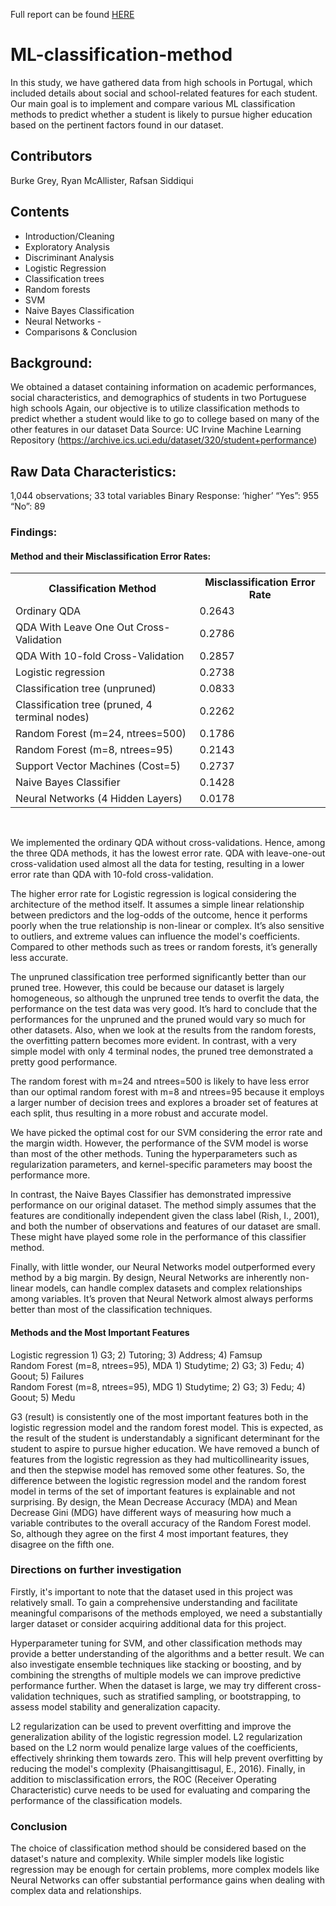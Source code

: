 Full report can be found <a href="https://drive.google.com/file/d/1eFIUoX1UZ2dowTc9dOvNWFddC-JY86Qq/view?usp=sharing" target="_blank">HERE</a> <br>

# ML-classification-method
In this study, we have gathered data from high schools in Portugal, which included details about social and school-related features for each student. Our main goal is to implement and compare various ML classification methods to predict whether a student is likely to pursue higher education based on the pertinent factors found in our dataset.  

## Contributors
Burke Grey, Ryan McAllister, Rafsan Siddiqui

## Contents
- Introduction/Cleaning 
- Exploratory Analysis
- Discriminant Analysis
- Logistic Regression
- Classification trees
- Random forests
- SVM 
- Naive Bayes Classification
- Neural Networks -
- Comparisons & Conclusion

## Background:
We obtained a dataset containing information on academic performances, social characteristics, and demographics of students in two Portuguese high schools Again, our objective is to utilize classification methods to predict whether a student would like to go to college based on many of the other features in our dataset Data Source: UC Irvine Machine Learning Repository (https://archive.ics.uci.edu/dataset/320/student+performance)

## Raw Data Characteristics:
1,044 observations; 33 total variables 
Binary Response: ‘higher’ “Yes”: 955 “No”: 89 

### Findings:
#### Method	and their Misclassification Error Rates:  <br>
<table>
  <tr>
    <th>Classification Method</th>
    <th>Misclassification Error Rate</th>
  </tr>
  <tr>
    <td>Ordinary QDA</td>
    <td>0.2643</td>
  </tr>
  <tr>
    <td>QDA With Leave One Out Cross-Validation</td>
    <td>0.2786</td>
  </tr>
    <tr>
    <td>QDA With 10-fold Cross-Validation	 </td> 
    <td>0.2857</td>
  </tr>
    <tr>
    <td>Logistic regression</td>
    <td>0.2738</td>
  </tr>
    <tr>
    <td>Classification tree (unpruned) 	</td>
    <td>0.0833</td>
  </tr>
    <tr>
    <td>Classification tree (pruned, 4 terminal nodes)	</td>
    <td>0.2262</td>
  </tr>
    <tr>
    <td>Random Forest (m=24, ntrees=500)	</td>
    <td>0.1786</td>
  </tr>
    <tr>
    <td>Random Forest (m=8, ntrees=95)	</td>
    <td>0.2143 </td>
  </tr>
    <tr>
    <td>Support Vector Machines (Cost=5) 	</td>
    <td>0.2737</td>
  </tr>
    </tr>
    <tr>
    <td>Naive Bayes Classifier	  	</td>
    <td>0.1428</td>
  </tr>
    </tr>
    <tr>
    <td>Neural Networks (4 Hidden Layers)	</td>
    <td>0.0178</td>
  </tr>
  
</table>
 		 <br>


We implemented the ordinary QDA without cross-validations. Hence, among the three QDA methods, it has the lowest error rate. QDA with leave-one-out cross-validation used almost all the data for testing, resulting in a lower error rate than QDA with 10-fold cross-validation. 

The higher error rate for Logistic regression is logical considering the architecture of the method itself. It assumes a simple linear relationship between predictors and the log-odds of the outcome, hence it performs poorly when the true relationship is non-linear or complex. It’s also sensitive to outliers, and extreme values can influence the model's coefficients. Compared to other methods such as trees or random forests, it’s generally less accurate. 

The unpruned classification tree performed significantly better than our pruned tree. However, this could be because our dataset is largely homogeneous, so although the unpruned tree tends to overfit the data, the performance on the test data was very good. It’s hard to conclude that the performances for the unpruned and the pruned would vary so much for other datasets. Also, when we look at the results from the random forests, the overfitting pattern becomes more evident. In contrast, with a very simple model with only 4 terminal nodes, the pruned tree demonstrated a pretty good performance.   

The random forest with m=24 and ntrees=500 is likely to have less error than our optimal random forest with m=8 and ntrees=95 because it employs a larger number of decision trees and explores a broader set of features at each split, thus resulting in a more robust and accurate model. 

We have picked the optimal cost for our SVM considering the error rate and the margin width. However, the performance of the SVM model is worse than most of the other methods. Tuning the hyperparameters such as regularization parameters, and kernel-specific parameters may boost the performance more.
 
In contrast, the Naive Bayes Classifier has demonstrated impressive performance on our original dataset. The method simply assumes that the features are conditionally independent given the class label (Rish, I., 2001), and both the number of observations and features of our dataset are small. These might have played some role in the performance of this classifier method. 

Finally, with little wonder, our Neural Networks model outperformed every method by a big margin. By design, Neural Networks are inherently non-linear models, can handle complex datasets and complex relationships among variables. It’s proven that Neural Network almost always performs better than most of the classification techniques.

#### Methods and the Most Important Features <br>
Logistic regression 	1) G3; 2) Tutoring; 3) Address; 4) Famsup <br>
Random Forest (m=8, ntrees=95), MDA	1) Studytime; 2) G3; 3) Fedu; 4) Goout; 5) Failures <br>
Random Forest (m=8, ntrees=95), MDG	1) Studytime; 2) G3; 3) Fedu; 4) Goout; 5) Medu <br>

G3 (result) is consistently one of the most important features both in the logistic regression model and the random forest model. This is expected, as the result of the student is understandably a significant determinant for the student to aspire to pursue higher education. We have removed a bunch of features from the logistic regression as they had multicollinearity issues, and then the stepwise model has removed some other features. So, the difference between the logistic regression model and the random forest model in terms of the set of important features is explainable and not surprising. By design, the Mean Decrease Accuracy (MDA) and Mean Decrease Gini (MDG) have different ways of measuring how much a variable contributes to the overall accuracy of the Random Forest model. So, although they agree on the first 4 most important features, they disagree on the fifth one. 

### Directions on further investigation

Firstly, it's important to note that the dataset used in this project was relatively small. To gain a comprehensive understanding and facilitate meaningful comparisons of the methods employed, we need a substantially larger dataset or consider acquiring additional data for this project. 

Hyperparameter tuning for SVM, and other classification methods may provide a better understanding of the algorithms and a better result. We can also investigate ensemble techniques like stacking or boosting, and by combining the strengths of multiple models we can improve predictive performance further. When the dataset is large, we may try different cross-validation techniques, such as stratified sampling, or bootstrapping, to assess model stability and generalization capacity.

L2 regularization can be used to prevent overfitting and improve the generalization ability of the logistic regression model. L2 regularization based on the L2 norm would penalize large values of the coefficients, effectively shrinking them towards zero. This will help prevent overfitting by reducing the model's complexity (Phaisangittisagul, E., 2016).
Finally, in addition to misclassification errors, the ROC (Receiver Operating Characteristic) curve needs to be used for evaluating and comparing the performance of the classification models.  

### Conclusion

The choice of classification method should be considered based on the dataset's nature and complexity. While simpler models like logistic regression may be enough for certain problems, more complex models like Neural Networks can offer substantial performance gains when dealing with complex data and relationships.  


